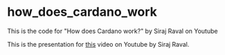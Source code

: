 # how_does_cardano_work
This is the code for "How does Cardano work?" by Siraj Raval on Youtube 


This is the presentation for [this](https://youtu.be/Vmty_FfY3j0) video on Youtube by Siraj Raval. 
